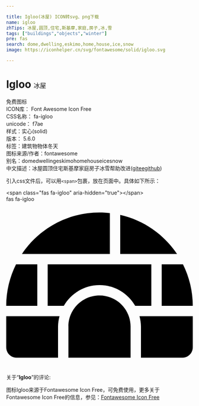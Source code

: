```yaml
---

title: Igloo(冰屋) ICON转svg、png下载
name: igloo
zhTips: 冰屋,圆顶,住宅,斯基摩,家庭,房子,冰,雪
tags: ["buildings","objects","winter"]
pre: fas
search: dome,dwelling,eskimo,home,house,ice,snow
image: https://iconhelper.cn/svg/fontawesome/solid/igloo.svg

---
```


# Igloo  <small style="font-size: 60%;font-weight: 100">冰屋</small>


<div class="detail-page">
<p>
<span><span class="badge-success badge">免费图标</span> </span>
<br/>
<span>
ICON库：
<span class="badge-secondary badge">Font Awesome Icon Free</span> 
</span>
<br/>
<span>
CSS名称：
<span class="badge-secondary badge">fa-igloo</span> 
</span>
<br/>
<span>
unicode：
<span class="badge-secondary badge">f7ae</span> 
<copy-btn content='f7ae' btn-title=""></copy-btn>
<copy-btn :content='String.fromCodePoint(parseInt("f7ae", 16))' btn-title="复制U"></copy-btn>
</span><br/><span>样式：<span class="badge-light badge">实心(solid)</span></span>
<br/>
<span>
版本：
<span class="badge-secondary badge">5.6.0</span> 
</span><br/><span>标签：<span class="badge-light badge"><router-link to="/tags/buildings.html">建筑物</router-link></span><span class="badge-light badge"><router-link to="/tags/objects.html">物体</router-link></span><span class="badge-light badge"><router-link to="/tags/winter.html">冬天</router-link></span></span>
<br/>
<span>图标来源/作者：<span class="badge-light badge">fontawesome</span></span> 
<br/>
<span>别名：<span class="badge-light badge">dome</span><span class="badge-light badge">dwelling</span><span class="badge-light badge">eskimo</span><span class="badge-light badge">home</span><span class="badge-light badge">house</span><span class="badge-light badge">ice</span><span class="badge-light badge">snow</span></span><br/><span class="zh-detail">中文描述：<span class="badge-primary badge">冰屋</span><span class="badge-primary badge">圆顶</span><span class="badge-primary badge">住宅</span><span class="badge-primary badge">斯基摩</span><span class="badge-primary badge">家庭</span><span class="badge-primary badge">房子</span><span class="badge-primary badge">冰</span><span class="badge-primary badge">雪</span><span class="help-link"><span>帮助改进</span>(<a href="https://gitee.com/liuwave/icon-helper/edit/master/json/fontawesome/solid/igloo.json" target="_blank" rel="noopener noreferrer">gitee</a><a href="https://github.com/liuwave/icon-helper/edit/master/json/fontawesome/solid/igloo.json" target="_blank" rel="noopener noreferrer">github</a></span>)</span><br/>
</p>
</div>
<div class="alert alert-dark">
  <i class="fas fa-igloo fa-xs"></i>
  <i class="fas fa-igloo fa-sm"></i>
  <i class="fas fa-igloo fa-lg"></i>
  <i class="fas fa-igloo fa-2x"></i>
  <i class="fas fa-igloo fa-3x"></i>
  <i class="fas fa-igloo fa-5x"></i>
  <i class="fas fa-igloo fa-7x"></i>
</div>
<div>
  <p>引入css文件后，可以用<code>&lt;span&gt;</code>包裹，放在页面中。具体如下所示：    
  </p>
  <div class="alert alert-primary" style="font-size: 14px">
    &lt;span class="fas fa-igloo" aria-hidden="true"&gt;&lt;/span&gt;
    <copy-btn content='<span class="fas fa-igloo" aria-hidden="true"></span>'></copy-btn>
  </div>
  <div class="alert alert-secondary">
    <i class="fas fa-igloo"
    style="font-size: 24px"
    aria-hidden="true"></i> fas fa-igloo
    <copy-btn content="fas fa-igloo" btn-title="复制图标名称"></copy-btn>
  </div>
</div>
<div id="svg" class="svg-wrap">
<svg xmlns="http://www.w3.org/2000/svg" viewBox="0 0 576 512"><path d="M320 33.9c-10.5-1.2-21.2-1.9-32-1.9-99.8 0-187.8 50.8-239.4 128H320V33.9zM96 192H30.3C11.1 230.6 0 274 0 320h96V192zM352 39.4V160h175.4C487.2 99.9 424.8 55.9 352 39.4zM480 320h96c0-46-11.1-89.4-30.3-128H480v128zm-64 64v96h128c17.7 0 32-14.3 32-32v-96H411.5c2.6 10.3 4.5 20.9 4.5 32zm32-192H128v128h49.8c22.2-38.1 63-64 110.2-64s88 25.9 110.2 64H448V192zM0 448c0 17.7 14.3 32 32 32h128v-96c0-11.1 1.9-21.7 4.5-32H0v96zm288-160c-53 0-96 43-96 96v96h192v-96c0-53-43-96-96-96z"/></svg>
</div>
<detail full-name='fa-igloo'></detail>
<div class="icon-detail__container">
<p>关于“<b>Igloo</b>”的评论:</p>
</div>
<Vssue title="关于“Igloo”的评论" />    
<div><p>图标Igloo来源于Fontawesome Icon Free，可免费使用，更多关于  Fontawesome Icon Free的信息，参见：<a target="_blank" href="https://iconhelper.cn/fontawesome.html">Fontawesome Icon Free</a>
</p></div>
